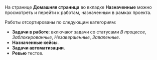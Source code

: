 На странице **Домашняя страница** во вкладке **Назначенные** можно просмотреть и перейти к работам, назначенным в рамках проекта.<br>

Работы отсортированы по следующим категориям:

* **Задачи в работе**: включают задачи со статусами _В процессе_, _Заблокированные_, _Незавершенные_, _Заваленные_.
* **Назначенные кейсы**.
* **Задачи автоматизации**.
* **Ревью** тестов.